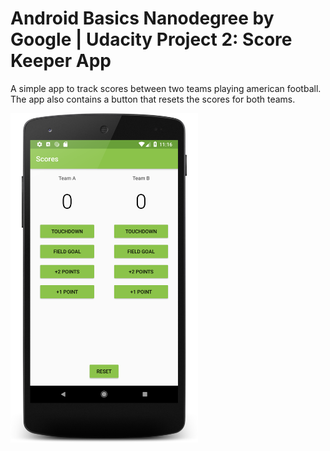 # Android Basics Nanodegree by Google | Udacity Project 2: Score Keeper App
A simple app to track scores between two teams playing american football. The app also contains a button that resets the scores for both teams.

<img src="screenshot-score-keeper.png" width="300"/>

